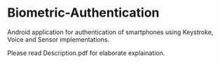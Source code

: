 # Biometric-Authentication
Android application for authentication of smartphones using Keystroke, Voice and Sensor  implementations.

Please read Description.pdf for elaborate explaination.
